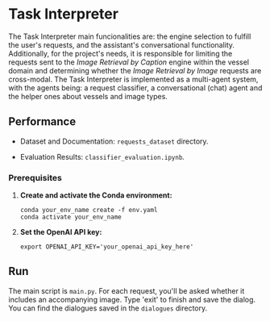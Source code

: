 # Task Interpreter

The Task Interpreter main funcionalities are: the engine selection to fulfill the user's requests, and the assistant's conversational functionality. Additionally, for the project's needs, it is responsible for limiting the requests sent to the *Image Retrieval by Caption* engine within the vessel domain and determining whether the *Image Retrieval by Image* requests are cross-modal.
The Task Interpreter is implemented as a multi-agent system, with the agents being: a request classifier, a conversational (chat) agent and the helper ones about vessels and image types.  

## Performance
- Dataset and Documentation: `requests_dataset` directory.

- Evaluation Results: `classifier_evaluation.ipynb`.

### Prerequisites
1. **Create and activate the Conda environment:**

   ```
   conda your_env_name create -f env.yaml
   conda activate your_env_name
   ```

2. **Set the OpenAI API key:**

   ```
   export OPENAI_API_KEY='your_openai_api_key_here'
   ```

## Run 

The main script is `main.py`. For each request, you'll be asked whether it includes an accompanying image. Type 'exit' to finish and save the dialog.
You can find the dialogues saved in the `dialogues` directory.

